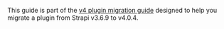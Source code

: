 This guide is part of the [v4 plugin migration guide](/developer-docs/latest/update-migration-guides/migration-guides/v4/plugin-migration.md) designed to help you migrate a plugin from Strapi v3.6.9 to v4.0.4.
